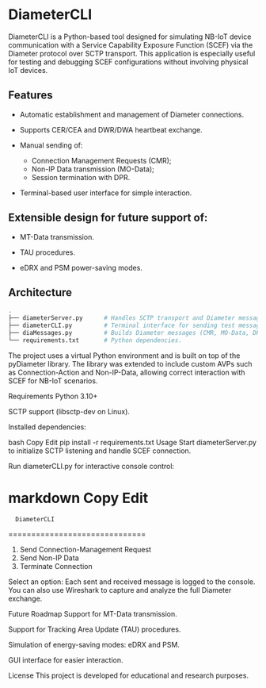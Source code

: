 # DiameterCLI

DiameterCLI is a Python-based tool designed for simulating NB-IoT device communication with a Service Capability Exposure Function (SCEF) via the Diameter protocol over SCTP transport.
This application is especially useful for testing and debugging SCEF configurations without involving physical IoT devices.

## Features

* Automatic establishment and management of Diameter connections.

* Supports CER/CEA and DWR/DWA heartbeat exchange.

* Manual sending of:
    * Connection Management Requests (CMR);
    * Non-IP Data transmission (MO-Data);
    * Session termination with DPR.

* Terminal-based user interface for simple interaction.

## Extensible design for future support of:

* MT-Data transmission.

* TAU procedures.

* eDRX and PSM power-saving modes.

## Architecture
```bash
.
├── diameterServer.py      # Handles SCTP transport and Diameter message exchange.
├── diameterCLI.py         # Terminal interface for sending test messages.
├── diaMessages.py         # Builds Diameter messages (CMR, MO-Data, DPR, etc.).
└── requirements.txt       # Python dependencies.
```
The project uses a virtual Python environment and is built on top of the pyDiameter library.
The library was extended to include custom AVPs such as Connection-Action and Non-IP-Data, allowing correct interaction with SCEF for NB-IoT scenarios.

Requirements
Python 3.10+

SCTP support (libsctp-dev on Linux).

Installed dependencies:

bash
Copy
Edit
pip install -r requirements.txt
Usage
Start diameterServer.py to initialize SCTP listening and handle SCEF connection.

Run diameterCLI.py for interactive console control:

markdown
Copy
Edit
==============================
      DiameterCLI
==============================

1. Send Connection-Management Request
2. Send Non-IP Data
3. Terminate Connection

Select an option:
Each sent and received message is logged to the console. You can also use Wireshark to capture and analyze the full Diameter exchange.

Future Roadmap
Support for MT-Data transmission.

Support for Tracking Area Update (TAU) procedures.

Simulation of energy-saving modes: eDRX and PSM.

GUI interface for easier interaction.

License
This project is developed for educational and research purposes.


